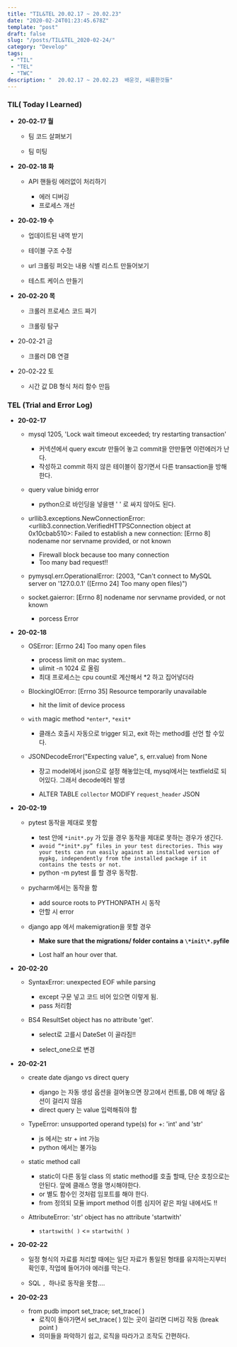 ```yaml
---
title: "TIL&TEL 20.02.17 ~ 20.02.23"
date: "2020-02-24T01:23:45.678Z"
template: "post"
draft: false
slug: "/posts/TIL&TEL_2020-02-24/"
category: "Develop"
tags:
 - "TIL"
 - "TEL"
 - "TWC"
description: "  20.02.17 ~ 20.02.23  배운것, 씨름한것들"
---
```


### TIL( Today I Learned)

- **20-02-17 월**

  - 팀 코드 살펴보기 

  - 팀 미팅

    

- **20-02-18 화**

  - API 핸들링 에러없이 처리하기

    - 에러 디버깅
    - 프로세스 개선

    

- **20-02-19 수**

  - 업데이트된 내역 받기

  - 테이블 구조 수정

  - url 크롤링 퍼오는 내용 식별 리스트 만들어보기

  - 테스트 케이스 만들기

    

- **20-02-20 목**

  - 크롤러 프로세스 코드 짜기 

  - 크롤링 탐구

    

- 20-02-21 금

  - 크롤러 DB 연결

  

- 20-02-22 토

  - 시간 값 DB 형식 처리 함수 만듬

  

### TEL (Trial and Error Log)

- **20-02-17**

  - mysql 1205, 'Lock wait timeout exceeded; try restarting transaction'

    - 커넥션에서 query excutr 만들어 놓고 commit을 안만들면 이런에러가 난다. 
    - 작성하고 commit 하지 않은 테이블이 잠기면서 다른 transaction을 방해한다.

  - query value binidg error

    - python으로 바인딩을 넣을땐 ' ' 로 싸지 않아도 된다.

  - urllib3.exceptions.NewConnectionError: <urllib3.connection.VerifiedHTTPSConnection object at 0x10cbab510>: Failed to establish a new connection: [Errno 8] nodename nor servname provided, or not known

    - Firewall block because too many connection
    - Too many bad request!!

  - pymysql.err.OperationalError: (2003, "Can't connect to MySQL server on '127.0.0.1' ([Errno 24] Too many open files)")

  - socket.gaierror: [Errno 8] nodename nor servname provided, or not known

    - porcess Error 

      

- **20-02-18**

  - OSError: [Errno 24] Too many open files

    - process limit on mac system.. 
    - ulimit -n 1024 로 올림 
    - 최대 프로세스는 cpu count로 계산해서 *2 하고 집어넣더라

  - BlockingIOError: [Errno 35] Resource temporarily unavailable

    - hit the limit of device process

  - `with` magic method `*enter*`, `*exit*`

    - 클래스 호출시 자동으로 trigger 되고, exit 하는 method를 선언 할 수있다.

  - JSONDecodeError("Expecting value", s, err.value) from None

    - 장고 model에서 json으로 설정 해놓았는데, mysql에서는 textfield로 되어있다. 그래서 decode에러 발생

    - ALTER TABLE `collector` MODIFY `request_header` JSON

      

- **20-02-19**

  - pytest 동작을 제대로 못함

     

    - test 안에 `*init*.py` 가 있을 경우 동작을 제대로 못하는 경우가 생긴다.
    - `avoid “*init*.py” files in your test directories. This way your tests can run easily against an installed version of mypkg, independently from the installed package if it contains the tests or not.`
    - python -m pytest 를 할 경우 동작함.

  - pycharm에서는 동작을 함

    - add source roots to PYTHONPATH 시 동작 
    - 안할 시 error

  - django app 에서 makemigration을 못할 경우

    - **Make sure that the migrations/ folder contains a `\*init\*.py`file**

    - Lost half an hour over that. 

      

- **20-02-20**

  - SyntaxError: unexpected EOF while parsing

    - except 구문 넣고 코드 비어 있으면 이렇게 됨.
    - pass 처리함

  - BS4 ResultSet object has no attribute 'get'.

    - select로 고를시 DateSet 이 골라짐!!

    - select_one으로 변경

      

- **20-02-21**

  - create date django vs direct query

    - django 는 자동 생성 옵션을 걸어놓으면 장고에서 컨트롤, DB 에 해당 옵션이 걸리지 않음 
    - direct query 는 value 입력해줘야 함

  - TypeError: unsupported operand type(s) for +: 'int' and 'str'

    - js 에서는 str + int 가능
    - python 에서는 불가능

  - static method call

    - static이 다른 동일  class 의  static method를 호출 할때, 단순 호칭으로는 안된다. 앞에 클래스 명을 명시해야한다. 
    - or 별도 함수인 것처럼 임포트를 해야 한다. 
    - from 정의되 모듈 import method 이름 심지어 같은 파일 내에서도 !!

  - AttributeError: 'str' object has no attribute 'startwith'

    - `startswith( )` <= `startwith( )` 

      

- **20-02-22**

  - 일정 형식의 자료를 처리할 때에는 일단 자료가 통일된 형태를 유지하는지부터 확인후, 작업에 들어가야 에러를 막는다.

  - SQL `, `하나로 동작을 못함.... 

    

- **20-02-23**

  - from pudb import set_trace; set_trace( ) 
    - 로직이 돌아가면서 set_trace( ) 있는 곳이 걸리면 디버깅 작동 (break point )
    - 의미들을 파악하기 쉽고, 로직을 따라가고 조작도 간편하다.